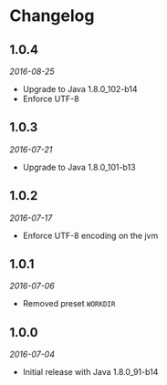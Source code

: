 # Changelog

## 1.0.4

_2016-08-25_

 * Upgrade to Java 1.8.0_102-b14
 * Enforce UTF-8

## 1.0.3

_2016-07-21_

 * Upgrade to Java 1.8.0_101-b13

## 1.0.2

_2016-07-17_

 * Enforce UTF-8 encoding on the jvm

## 1.0.1

_2016-07-06_

 * Removed preset `WORKDIR`

## 1.0.0

_2016-07-04_

 * Initial release with Java 1.8.0_91-b14